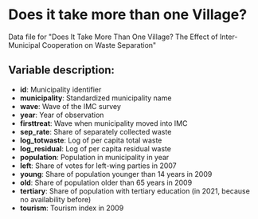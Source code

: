 # Does it take more than one Village?
Data file for "Does It Take More Than One Village? The Effect of Inter-Municipal Cooperation on Waste Separation"

## Variable description:
- **id**: Municipality identifier  
- **municipality**: Standardized municipality name  
- **wave**: Wave of the IMC survey  
- **year**: Year of observation  
- **firsttreat**: Wave when municipality moved into IMC  
- **sep_rate**: Share of separately collected waste  
- **log_totwaste**: Log of per capita total waste  
- **log_residual**: Log of per capita residual waste  
- **population**: Population in municipality in year  
- **left**: Share of votes for left-wing parties in 2007  
- **young**: Share of population younger than 14 years in 2009  
- **old**: Share of population older than 65 years in 2009  
- **tertiary**: Share of population with tertiary education (in 2021, because no availability before)  
- **tourism**: Tourism index in 2009
